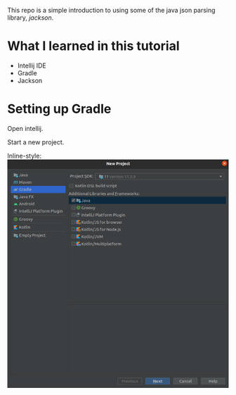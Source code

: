 This repo is a simple introduction to using some of the java json parsing library, *jackson*.

# What I learned in this tutorial

* Intellij IDE
* Gradle
* Jackson

# Setting up Gradle

Open intellij.

Start a new project.

Inline-style: 
![alt text](img/img0.png "Logo Title Text 1")